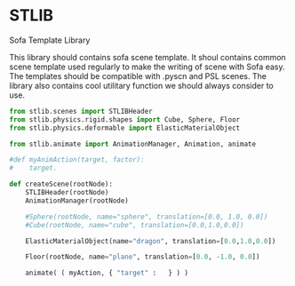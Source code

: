 # STLIB
Sofa Template Library

This library should contains sofa scene template.
It shoul contains common scene template used regularly to make the writing of scene with Sofa easy. 
The templates should be compatible with .pyscn and PSL scenes. The library also contains cool
utilitary function we should always consider to use.

```python
from stlib.scenes import STLIBHeader
from stlib.physics.rigid.shapes import Cube, Sphere, Floor
from stlib.physics.deformable import ElasticMaterialObject

from stlib.animate import AnimationManager, Animation, animate

#def myAnimAction(target, factor):
#    target.

def createScene(rootNode):
    STLIBHeader(rootNode)
    AnimationManager(rootNode)

    #Sphere(rootNode, name="sphere", translation=[0.0, 1.0, 0.0])
    #Cube(rootNode, name="cube", translation=[0.0,1.0,0.0])

    ElasticMaterialObject(name="dragon", translation=[0.0,1.0,0.0])

    Floor(rootNode, name="plane", translation=[0.0, -1.0, 0.0])

    animate( ( myAction, { "target" :   } ) )
```
